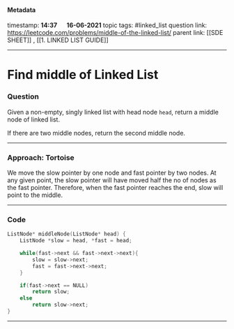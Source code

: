 #### Metadata

timestamp: **14:37**  &emsp;  **16-06-2021**
topic tags: #linked_list 
question link: https://leetcode.com/problems/middle-of-the-linked-list/
parent link: [[SDE SHEET]] , [[1. LINKED LIST GUIDE]]

---

# Find middle of Linked List

### Question

Given a non-empty, singly linked list with head node `head`, return a middle node of linked list.

If there are two middle nodes, return the second middle node.

---


### Approach: Tortoise

We move the slow pointer by one node and fast pointer by two nodes. At any given point, the slow pointer will have moved half the no of nodes as the fast pointer. Therefore, when the fast pointer reaches the end, slow will point to the middle.


---


### Code

``` cpp
ListNode* middleNode(ListNode* head) {
	ListNode *slow = head, *fast = head;

	while(fast->next && fast->next->next){
		slow = slow->next;
		fast = fast->next->next;
	}

	if(fast->next == NULL)
		return slow;
	else
		return slow->next;
}

```

---


